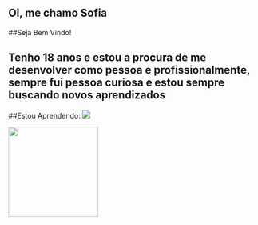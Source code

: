 ## Oi, me chamo Sofia
##Seja Bem Vindo!

## Tenho 18 anos e estou a procura de me desenvolver como pessoa e profissionalmente, sempre fui pessoa curiosa e estou sempre buscando novos aprendizados <i class="fa-regular fa-face-smile-beam"></i>

##Estou Aprendendo:
<img src="https://cdn.jsdelivr.net/gh/devicons/devicon/icons/javascript/javascript-original.svg" />
          
<div>
<a href="https://github.com/Sofias2">
<img height="180em" src="https://github-readme-stats.vercel.app/api/top-langs/?username=seu-usuário-aqui&layout=compact&langs_count=7&theme=dracula"/>
 </div>
